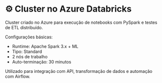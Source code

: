 # ⚙️ Cluster no Azure Databricks

Cluster criado no Azure para execução de notebooks com PySpark e testes de ETL distribuído.

Configurações básicas:

- Runtime: Apache Spark 3.x + ML
- Tipo: Standard
- 2 nós de trabalho
- Auto-terminação: 30 minutos

Utilizado para integração com API, transformação de dados e automação com Airflow.
